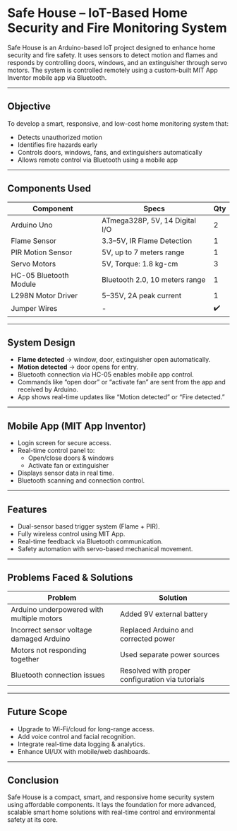 # Safe House – IoT-Based Home Security and Fire Monitoring System

Safe House is an Arduino-based IoT project designed to enhance home security and fire safety. It uses sensors to detect motion and flames and responds by controlling doors, windows, and an extinguisher through servo motors. The system is controlled remotely using a custom-built MIT App Inventor mobile app via Bluetooth.

---

## Objective

To develop a smart, responsive, and low-cost home monitoring system that:
- Detects unauthorized motion
- Identifies fire hazards early
- Controls doors, windows, fans, and extinguishers automatically
- Allows remote control via Bluetooth using a mobile app

---

## Components Used

| Component               | Specs                                     | Qty |
|------------------------|-------------------------------------------|-----|
| Arduino Uno            | ATmega328P, 5V, 14 Digital I/O            | 2   |
| Flame Sensor           | 3.3–5V, IR Flame Detection                 | 1   |
| PIR Motion Sensor      | 5V, up to 7 meters range                  | 1   |
| Servo Motors           | 5V, Torque: 1.8 kg-cm                     | 3   |
| HC-05 Bluetooth Module | Bluetooth 2.0, 10 meters range            | 1   |
| L298N Motor Driver     | 5–35V, 2A peak current                    | 1   |
| Jumper Wires           | -                                         | ✔️  |

---

## System Design

- **Flame detected** → window, door, extinguisher open automatically.
- **Motion detected** → door opens for entry.
- Bluetooth connection via HC-05 enables mobile app control.
- Commands like “open door” or “activate fan” are sent from the app and received by Arduino.
- App shows real-time updates like “Motion detected” or “Fire detected.”

---

## Mobile App (MIT App Inventor)

- Login screen for secure access.
- Real-time control panel to:
  - Open/close doors & windows
  - Activate fan or extinguisher
- Displays sensor data in real time.
- Bluetooth scanning and connection control.

---

## Features

- Dual-sensor based trigger system (Flame + PIR).
- Fully wireless control using MIT App.
- Real-time feedback via Bluetooth communication.
- Safety automation with servo-based mechanical movement.

---

## Problems Faced & Solutions

| Problem | Solution |
|--------|----------|
| Arduino underpowered with multiple motors | Added 9V external battery |
| Incorrect sensor voltage damaged Arduino | Replaced Arduino and corrected power |
| Motors not responding together | Used separate power sources |
| Bluetooth connection issues | Resolved with proper configuration via tutorials |

---

## Future Scope

- Upgrade to Wi-Fi/cloud for long-range access.
- Add voice control and facial recognition.
- Integrate real-time data logging & analytics.
- Enhance UI/UX with mobile/web dashboards.

---

## Conclusion

Safe House is a compact, smart, and responsive home security system using affordable components. It lays the foundation for more advanced, scalable smart home solutions with real-time control and environmental safety at its core.
